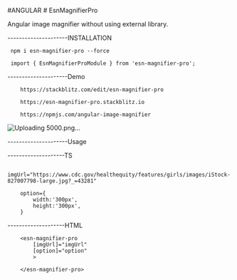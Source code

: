 #ANGULAR # EsnMagnifierPro

Angular image magnifier without using external library.

---------------------INSTALLATION

     npm i esn-magnifier-pro --force

     import { EsnMagnifierProModule } from 'esn-magnifier-pro';
        

---------------------Demo

        https://stackblitz.com/edit/esn-magnifier-pro

  	    https://esn-magnifier-pro.stackblitz.io

        https://npmjs.com/angular-image-magnifier


![Uploading 5000.png…]()


---------------------Usage

--------------------TS


        imgUrl="https://www.cdc.gov/healthequity/features/girls/images/iStock-827007798-large.jpg?_=43281"

        option={
            width:'300px',
            height:'300px',
        }

--------------------HTML

        <esn-magnifier-pro 
            [imgUrl]="imgUrl" 
            [option]="option"
            >
            
        </esn-magnifier-pro>




